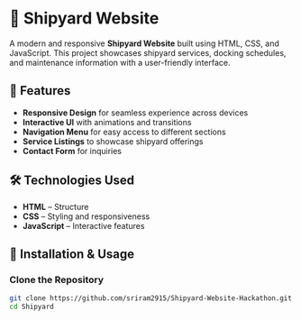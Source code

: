 # 🚢 Shipyard Website

A modern and responsive **Shipyard Website** built using HTML, CSS, and JavaScript. This project showcases shipyard services, docking schedules, and maintenance information with a user-friendly interface.

## 🌊 Features

- **Responsive Design** for seamless experience across devices  
- **Interactive UI** with animations and transitions  
- **Navigation Menu** for easy access to different sections  
- **Service Listings** to showcase shipyard offerings  
- **Contact Form** for inquiries  

## 🛠️ Technologies Used

- **HTML** – Structure  
- **CSS** – Styling and responsiveness  
- **JavaScript** – Interactive features  

## 🚀 Installation & Usage

### Clone the Repository
```sh
git clone https://github.com/sriram2915/Shipyard-Website-Hackathon.git
cd Shipyard
